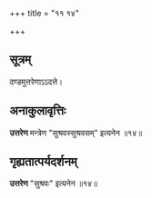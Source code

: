 +++
title = "११ १४"

+++
## सूत्रम्
दण्डमुत्तरेणाऽऽदत्ते।

## अनाकुलावृत्तिः
**उत्तरेण** मन्त्रेण "सुश्रवस्सुश्रवसम्" इत्यनेन ॥१४॥

## गृह्यतात्पर्यदर्शनम्
**उत्तरेण** "सुश्रवः" इत्यनेन ॥१४॥

